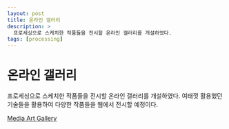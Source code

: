 ```yaml
---
layout: post
title: 온라인 갤러리
description: >
  프로세싱으로 스케치한 작품들을 전시할 온라인 갤러리를 개설하였다.
tags: [processing]
---
```


# 온라인 갤러리

프로세싱으로 스케치한 작품들을 전시할 온라인 갤러리를 개설하였다. 여태껏 활용했던 기술들을 활용하여 다양한 작품들을 웹에서 전시할 예정이다.

[Media Art Gallery](https://qpakzk.github.io/Media-Art-Gallery/)
